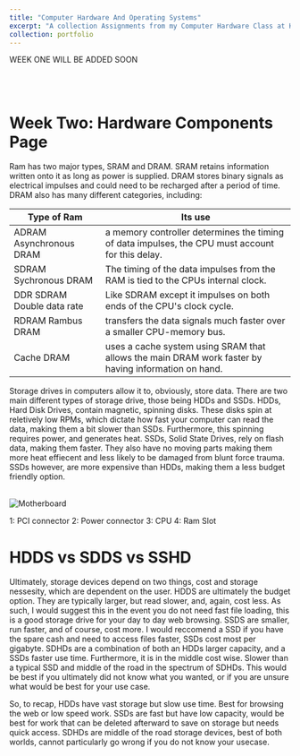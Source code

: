 ```yaml
---
title: "Computer Hardware And Operating Systems"
excerpt: "A collection Assignments from my Computer Hardware Class at Hocking College"
collection: portfolio
---
```



WEEK ONE WILL BE ADDED SOON

<a id="week_02"></a><br><br>
# Week Two: Hardware Components Page

Ram has two major types, SRAM and DRAM. SRAM retains information written onto it as long as power is supplied. DRAM stores binary signals as electrical impulses and could need to be recharged after a period of time.
DRAM also has many different categories, including:

|Type of Ram| Its use|
|----|-----|
|ADRAM Asynchronous DRAM| a memory controller determines the timing of data impulses, the CPU must account for this delay.|
|SDRAM Sychronous DRAM| The timing of the data impulses from the RAM is tied to the CPUs internal clock.|
|DDR SDRAM Double data rate| Like SDRAM except it impulses on both ends of the CPU's clock cycle.|
|RDRAM Rambus DRAM| transfers the data signals much faster over a smaller CPU-memory bus.|
|Cache DRAM| uses a cache system using SRAM that allows the main DRAM work faster by having information on hand.|

Storage drives in computers allow it to, obviously, store data. There are two main different types of storage drive, those being HDDs and SSDs. HDDs, Hard Disk Drives, contain magnetic, spinning disks. These disks spin at reletively low RPMs, which dictate how fast your computer can read the data, making them a bit slower than SSDs. Furthermore, this spinning requires power, and generates heat. SSDs, Solid State Drives, rely on flash data, making them faster. They also have no moving parts making them more heat effiecent and less likely to be damaged from blunt force trauma. SSDs however, are more expensive than HDDs, making them a less budget friendly option.
<Br><Br>

![Motherboard](https://github.com/user-attachments/assets/1149cb1f-5de1-4cae-9295-bb344f19e765)

1: PCI connector
2: Power connector
3: CPU
4: Ram Slot

# HDDS vs SDDS vs SSHD

Ultimately, storage devices depend on two things, cost and storage nessesity, which are dependent on the user. 
HDDS are ultimately the budget option. They are typically larger, but read slower, and, again, cost less. As such, I would suggest this in the event you do not need fast file loading, this is a good storage drive for your day to day web browsing.
SSDS are smaller, run faster, and of course, cost more. I would reccomend a SSD if you have the spare cash and need to access files faster, SSDs cost most per gigabyte.
SDHDs are a combination of both an HDDs larger capacity, and a SSDs faster use time. Furthermore, it is in the middle cost wise. Slower than a typical SSD and middle of the road in the spectrum of SDHDs. This would be best if you ultimately did not know what you wanted, or if you are unsure what would be best for your use case. 

So, to recap, HDDs have vast storage but slow use time. Best for browsing the web or low speed work. SSDs are fast but have low capacity, would be best for work that can be deleted afterward to save on storage but needs quick access. SDHDs are middle of the road storage devices, best of both worlds, cannot particularly go wrong if you do not know your usecase. 

